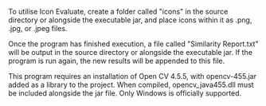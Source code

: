 To utilise Icon Evaluate, create a folder called "icons" in the source directory or alongside the executable jar, and place icons within it as .png, .jpg, or .jpeg files.

Once the program has finished execution, a file called "Similarity Report.txt" will be output in the source directory or alongside the executable jar.
If the program is run again, the new results will be appended to this file.

This program requires an installation of Open CV 4.5.5, with opencv-455.jar added as a library to the project. When compiled, opencv_java455.dll must be included alongside the jar file. Only Windows is officially supported.
